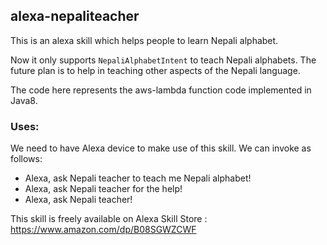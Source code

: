 ## alexa-nepaliteacher

This is an alexa skill which helps people to learn Nepali alphabet.

Now it only supports `NepaliAlphabetIntent` to teach Nepali alphabets. The future plan is to help in teaching other aspects of the Nepali language.

The code here represents the aws-lambda function code implemented in Java8.


### Uses:
We need to have Alexa device to make use of this skill.
We can invoke as follows:
* Alexa, ask Nepali teacher to teach me Nepali alphabet!
* Alexa, ask Nepali teacher for the help!
* Alexa, ask Nepali teacher!


This skill is freely available on Alexa Skill Store : https://www.amazon.com/dp/B08SGWZCWF




